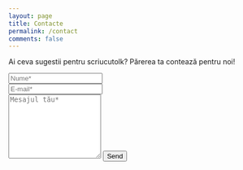 ```yaml
---
layout: page
title: Contacte
permalink: /contact
comments: false
---
```


<form action="https://formspree.io/{{site.email}}" method="POST">    
<p class="mb-4">Ai ceva sugestii pentru scriucutolk? Părerea ta contează pentru noi! </p>
<div class="form-group row">
<div class="col-md-6">
<input class="form-control" type="text" name="name" placeholder="Nume*" required>
</div>
<div class="col-md-6">
<input class="form-control" type="email" name="_replyto" placeholder="E-mail*" required>
</div>
</div>
<textarea rows="8" class="form-control mb-3" name="message" placeholder="Mesajul tău*" required></textarea>    
<input class="btn btn-dark" type="submit" value="Send">
</form>